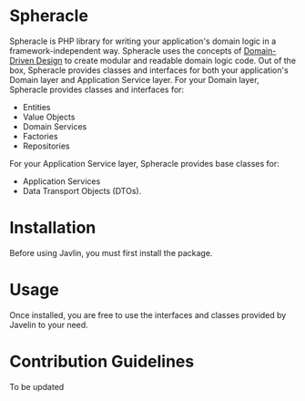# Spheracle
Spheracle is PHP library for writing your application's domain logic in a framework-independent way. Spheracle uses the concepts of [Domain-Driven Design](https://en.wikipedia.org/wiki/Domain-driven_design) to create modular and readable domain logic code. Out of the box, Spheracle provides classes and interfaces for both your application's Domain layer and Application Service layer. For your Domain layer, Spheracle provides classes and interfaces for: 
- Entities
- Value Objects
- Domain Services
- Factories
- Repositories

For your Application Service layer, Spheracle provides base classes for:
- Application Services
- Data Transport Objects (DTOs). 

# Installation
Before using Javlin, you must first install the package.

# Usage
Once installed, you are free to use the interfaces and classes provided by Javelin to your need. 

# Contribution Guidelines
To be updated
